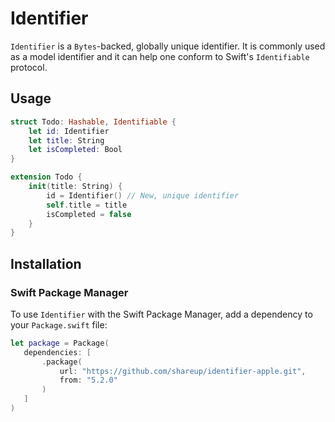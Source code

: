 # Identifier

`Identifier` is a `Bytes`-backed, globally unique identifier. It is commonly used as a model identifier and it can help one conform to Swift's `Identifiable` protocol.

## Usage

```swift
struct Todo: Hashable, Identifiable {
    let id: Identifier
    let title: String
    let isCompleted: Bool
}

extension Todo {
    init(title: String) {
        id = Identifier() // New, unique identifier
        self.title = title
        isCompleted = false
    }
}
```

## Installation

### Swift Package Manager

To use `Identifier` with the Swift Package Manager, add a dependency to your `Package.swift` file:
 
 ```swift
 let package = Package(
    dependencies: [
        .package(
            url: "https://github.com/shareup/identifier-apple.git", 
            from: "5.2.0"
        )
    ]
 )
```
